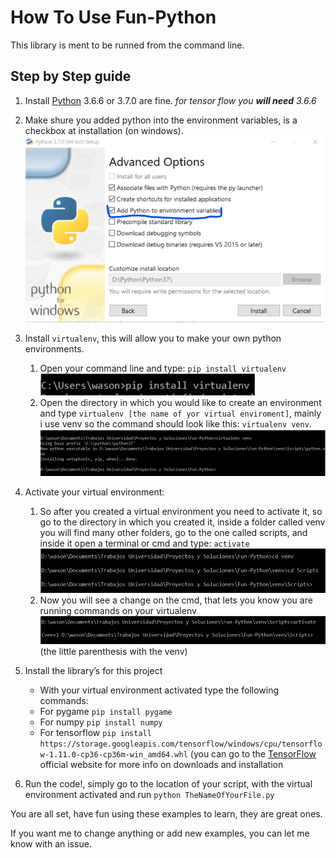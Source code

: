 # How To Use Fun-Python

This library is ment to be runned from the command line.

## Step by Step guide

1. Install [Python](https://www.python.org/downloads/) 3.6.6 or 3.7.0 are fine. _for tensor flow you **will need** 3.6.6_
1. Make shure you added python into the environment variables, is a checkbox at installation (on windows).![Python installation img](./img/instruction1.png)
1. Install `virtualenv`, this will allow you to make your own python environments.

    1. Open your command line and type: `pip install virtualenv`
    ![virtualenv installation](./img/instruction2.png)
    1. Open the directory in which you would like to create an environment and type `virtualenv [the name of yor virtual enviroment]`, mainly i use venv so the command should look like this: `virtualenv venv`.
    ![virtualenv configuration](./img/instruction3.png)

1. Activate your virtual environment:

    1. So after you created a virtual environment you need to activate it, so go to the directory in which you created it, inside a folder called venv you will find many other folders, go to the one called scripts, and inside it open a terminal or cmd and type: `activate`
    ![virtualenv activation](./img/instruction4.png)
    1. Now you will see a change on the cmd, that lets you know you are running commands on your virtualenv
    ![virtualenv activated](./img/instruction5.png)
    (the little parenthesis with the venv)

1. Install the library’s for this project

    - With your virtual environment activated type the following commands:
    - For pygame `pip install pygame`
    - For numpy `pip install numpy`
    - For tensorflow `pip install https://storage.googleapis.com/tensorflow/windows/cpu/tensorflow-1.11.0-cp36-cp36m-win_amd64.whl` (you can go to the [TensorFlow](https://www.tensorflow.org/install/pip) official website for more info on downloads and installation

1. Run the code!, simply go to the location of your script, with the virtual environment activated and run `python TheNameOfYourFile.py`

You are all set, have fun using these examples to learn, they are great ones.

If you want me to change anything or add new examples, you can let me know with an issue.
